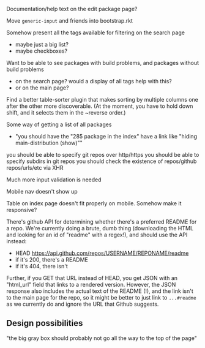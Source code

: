 Documentation/help text on the edit package page?

Move `generic-input` and friends into bootstrap.rkt

Somehow present all the tags available for filtering on the search page
 - maybe just a big list?
 - maybe checkboxes?

Want to be able to see packages with build problems, and packages without build problems
 - on the search page? would a display of all tags help with this?
 - or on the main page?

Find a better table-sorter plugin that makes sorting by multiple
columns one after the other more discoverable. (At the moment, you
have to hold down shift, and it selects them in the ~reverse order.)

Some way of getting a list of all packages
 - "you should have the "285 package in the index" have a link like "hiding main-distribution (show)""

you should be able to specify git repos over http/https
you should be able to specify subdirs in git repos
you should check the existence of repos/github repos/urls/etc via XHR

Much more input validation is needed

Mobile nav doesn't show up

Table on index page doesn't fit properly on mobile. Somehow make it responsive?

There's github API for determining whether there's a preferred README
for a repo. We're currently doing a brute, dumb thing (downloading the
HTML and looking for an id of "readme" with a regex!), and should use
the API instead:

 - HEAD https://api.github.com/repos/USERNAME/REPONAME/readme
 - if it's 200, there's a README
 - if it's 404, there isn't

Further, if you GET that URL instead of HEAD, you get JSON with an
"html_url" field that links to a rendered version. However, the JSON
response also includes the actual text of the README (!), and the link
isn't to the main page for the repo, so it might be better to just
link to `...#readme` as we currently do and ignore the URL that Github
suggests.

## Design possibilities

"the big gray box should probably not go all the way to the top of the page"
